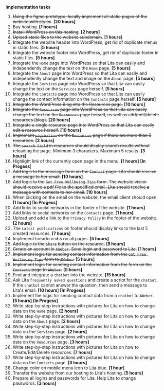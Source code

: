 **Implementation tasks**

1. ~~Using the figma prototype, locally implement all static pages of the website with styles~~. **[20 hours]**
2. ~~Buy hosting~~. **[1 hours]**
3. ~~Install WordPress on this hosting~~. **[2 hours]**
4. ~~Upload static files to the website subdomain~~. **[1 hours]**
5. Integrate the website header into WordPress, get rid of duplicate menus in static files. **[5 hours]**
6. Integrate the website footer into WordPress, get rid of duplicate footer in static files. **[5 hours]**
7. Integrate the `Home` page into WordPress so that Lita can easily and independently change the text on the `Home` page. **[5 hours]**
8. Integrate the `About` page into WordPress so that Lita can easily and independently change the text and image on the `About` page. **[5 hours]**
9. Integrate the `Services` page into WordPress so that Lita can easily change the text on the `Services` page herself. **[5 hours]**
10. Integrate the `Contacts` page into WordPress so that Lita can easily change the contact information on the `Contacts` page herself. **[5 hours]**
11. ~~Integrate the WordPress Blog into the Resources page.~~ **[10 hours]**
12. ~~Integrate the `Resources` page into WordPress so that Lita can easily change the text on the `Resources` page herself, as well as add/edit/delete resources (blog).~~ **[20 hours]**
13. ~~Integrate a single resource page into WordPress so that Lita can easily edit a resource herself.~~ **[10 hours]**
14. ~~Implement `pagination` on the `Resources` page if there are more than 5 resources.~~ **[3 hours]**
15. ~~The `search field` in resources should display search results without reloading the page. Minimum 3 characters. Maximum 5 results.~~ **[3 hours]**
16. Highlight link of the currently open page in the menu. **[1 hours]** **[In Progess]**
17. ~~Add logic to the message form on the `Contact` page. Lita should receive a message to her email.~~ **[10 hours]**
18. ~~Add logic to the `Get Free Wellbeing Tips` form. The website visitor should receive a pdf file to the specified email. Lita should receive a message with contacts to her email.~~ **[10 hours]**
19. When clicking on the email on the website, the email client should open. **[1 hours]** **[In Progess]**
20. Add links to social networks in the footer of the website. **[1 hours]**
21. Add links to social networks on the `Contacts` page. **[1 hours]**
22. Upload and add a link to the `Privacy Policy` in the footer of the website. **[2 hours]**
23. The `Latest publications` on footer should display links to the last 5 created resources. **[7 hours]**
24. Implement breadcrumbs on all pages. **[5 hours]**
25. ~~Add logic to the `Share` button on the resource.~~ **[5 hours]**
26. ~~Create an account in `AWeber`. Send login and password to Lita.~~ **[1 hours]**
27. ~~Implement logic for sending contact information from the `Get Free Wellbeing Tips` form to `AWeber`.~~ **[5 hours]**
28. ~~Implement logic for sending contact information from the form on the `Contacts` page to `AWeber`.~~ **[5 hours]**
29. Find and integrate a `chatbot` into the website. **[15 hours]**
30. Ask Lita `frequently asked questions` and create a script for the `chatbot`. If the `chatbot` cannot answer the question, then send a message to Lita's email. **[10 hours]** **[In Progess]**
31. Implement the logic for sending contact data from a `chatbot` to `AWeber`. **[5 hours]** **[In Progess]**
32. Write step-by-step instructions with pictures for Lita on how to change data on the `Home` page. **[2 hours]**
33. Write step-by-step instructions with pictures for Lita on how to change data on the `About` page. **[2 hours]**
34. Write step-by-step instructions with pictures for Lita on how to change data on the `Services` page. **[2 hours]**
35. Write step-by-step instructions with pictures for Lita on how to change data on the `Resources` page. **[3 hours]**
36. Write step-by-step instructions with pictures for Lita on how to Create/Edit/Delete resources. **[7 hours]**
37. Write step-by-step instructions with pictures for Lita on how to change data on the `Contacts` page. **[3 hours]**
38. Change color on mobile menu icon to Lita blue. **[1 hour]**
39. Transfer the website from our hosting to Lita's hosting. **[5 hours]**
40. Prepare all logins and passwords for Lita. Help Lita to change passwords. **[3 hours]**


